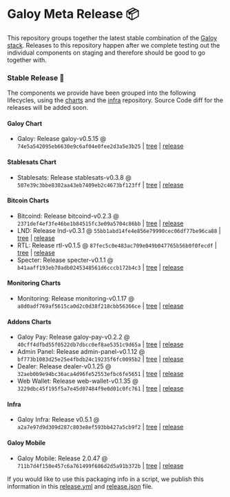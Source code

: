 # Galoy Meta Release 📦

This repository groups together the latest stable combination of the [Galoy stack](https://github.com/GaloyMoney/awesome-galoy#tech-components). 
Releases to this repository happen after we complete testing out the individual components on staging and therefore should be good to go together with.

### Stable Release 🎉

The components we provide have been grouped into the following lifecycles, using the [charts](https://github.com/GaloyMoney/charts) and the [infra](https://github.com/GaloyMoney/galoy-infra) repository. 
Source Code diff for the releases will be added soon.

#### Galoy Chart
- Galoy: Release galoy-v0.5.15 @ `74e5a542095eb6630e9c6af04e0fee2d3a5e3b25` | [tree](https://github.com/GaloyMoney/charts/tree/74e5a542095eb6630e9c6af04e0fee2d3a5e3b25/charts/galoy) | [release](https://github.com/GaloyMoney/charts/releases/tag/galoy-v0.5.15)

#### Stablesats Chart
- Stablesats: Release stablesats-v0.3.8 @ `507e39c3bbe8302aa43eb7409eb2c4673bf123ff` | [tree](https://github.com/GaloyMoney/charts/tree/507e39c3bbe8302aa43eb7409eb2c4673bf123ff/charts/stablesats) | [release](https://github.com/GaloyMoney/charts/releases/tag/stablesats-v0.3.8)

#### Bitcoin Charts
- Bitcoind: Release bitcoind-v0.2.3 @ `2371def4ef3fe46be1b84515fc3e09a5704c86bb` | [tree](https://github.com/GaloyMoney/charts/tree/2371def4ef3fe46be1b84515fc3e09a5704c86bb/charts/bitcoind) | [release](https://github.com/GaloyMoney/charts/releases/tag/bitcoind-v0.2.3)
- LND: Release lnd-v0.3.1 @ `55bb1abd14fe4e856e79990cec06df77be96ca88` | [tree](https://github.com/GaloyMoney/charts/tree/55bb1abd14fe4e856e79990cec06df77be96ca88/charts/lnd) | [release](https://github.com/GaloyMoney/charts/releases/tag/lnd-v0.3.1)
- RTL: Release rtl-v0.1.5 @ `87fec5c0e483ac709e049b047765b56b0f0fecdf` | [tree](https://github.com/GaloyMoney/charts/tree/87fec5c0e483ac709e049b047765b56b0f0fecdf/charts/rtl) | [release](https://github.com/GaloyMoney/charts/releases/tag/rtl-v0.1.5)
- Specter: Release specter-v0.1.1 @ `b41aaff193eb70adb0245348561d6cccb172b4c3` | [tree](https://github.com/GaloyMoney/charts/tree/b41aaff193eb70adb0245348561d6cccb172b4c3/charts/specter) | [release](https://github.com/GaloyMoney/charts/releases/tag/specter-v0.1.1)

#### Monitoring Charts
- Monitoring: Release monitoring-v0.1.17 @ `a8d0adf769af5615ca0d2c0d38f218cbb56366ce` | [tree](https://github.com/GaloyMoney/charts/tree/a8d0adf769af5615ca0d2c0d38f218cbb56366ce/charts/monitoring) | [release](https://github.com/GaloyMoney/charts/releases/tag/monitoring-v0.1.17)

#### Addons Charts
- Galoy Pay: Release galoy-pay-v0.2.2 @ `40cff4dfbd55f0522db7dbcc0ef8ae5351c9d65a` | [tree](https://github.com/GaloyMoney/charts/tree/40cff4dfbd55f0522db7dbcc0ef8ae5351c9d65a/charts/galoy-pay) | [release](https://github.com/GaloyMoney/charts/releases/tag/galoy-pay-v0.2.2)
- Admin Panel: Release admin-panel-v0.1.12 @ `bf773b1083d25e25e4fbdb24c19235f6fc0095b2` | [tree](https://github.com/GaloyMoney/charts/tree/bf773b1083d25e25e4fbdb24c19235f6fc0095b2/charts/admin-panel) | [release](https://github.com/GaloyMoney/charts/releases/tag/admin-panel-v0.1.12)
- Dealer: Release dealer-v0.1.25 @ `32aeb0b9e94bc36aca4d96fe52553efbc6fe5651` | [tree](https://github.com/GaloyMoney/charts/tree/32aeb0b9e94bc36aca4d96fe52553efbc6fe5651/charts/dealer) | [release](https://github.com/GaloyMoney/charts/releases/tag/dealer-v0.1.25)
- Web Wallet: Release web-wallet-v0.1.35 @ `3229dbc45f195f5a7e45d07484f9e0d01c0fc761` | [tree](https://github.com/GaloyMoney/charts/tree/3229dbc45f195f5a7e45d07484f9e0d01c0fc761/charts/web_wallet) | [release](https://github.com/GaloyMoney/charts/releases/tag/web-wallet-v0.1.35)

#### Infra

- Galoy Infra: Release v0.5.1 @ `a2a7e97d9d309d287c803e8ef593bb427a5cb9f2` | [tree](https://github.com/GaloyMoney/galoy-infra/tree/a2a7e97d9d309d287c803e8ef593bb427a5cb9f2) | [release](https://github.com/GaloyMoney/galoy-infra/releases/tag/v0.5.1)

#### Galoy Mobile

- Galoy Mobile: Release 2.0.47 @ `711b7d4f150e457c6a761499f686d2d5a91b372b` | [tree](https://github.com/GaloyMoney/galoy-mobile/tree/711b7d4f150e457c6a761499f686d2d5a91b372b) | [release](https://github.com/GaloyMoney/galoy-mobile/releases/tag/2.0.47)

If you would like to use this packaging info in a script, we publish this information in this [release.yml](./release.yml) and [release.json](./release.json) file.
